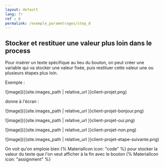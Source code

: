 ```yaml
---
layout: default
lang: fr
ref : 8
permalink: /exemple_parametrages/step_8
---
```


## Stocker et restituer une valeur plus loin dans le process

Pour insérer un texte spécifique au lieu du bouton, on peut créer une variable qui va stocker une valeur fixée, puis restituer cette valeur une ou plusieurs étapes plus loin. 

Exemple : 


![image]({{site.images_path | relative_url }}client-projet.png)


donne à l'écran : 


![image]({{site.images_path | relative_url }}client-projet-bonjour.png)

![image]({{site.images_path | relative_url }}client-projet-oui.png)

![image]({{site.images_path | relative_url }}client-projet-non.png)

![image]({{site.images_path | relative_url }}client-projet-etape-suivante.png)


On voit qu'on emploie bien  {% MaterialIcon icon: "code" %} pour stocker la valeur du texte que l'on veut afficher à la fin avec le bouton  {% MaterialIcon icon: "assignment" %}
